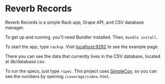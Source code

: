 # Reverb Records #

Reverb Records is a simple Rack app, Grape API, and CSV database manager. 

To get up and running, you'll need Bundler installed. Then, `bundle install`.

To start the app, type `rackup`. Visit [localhost:9292](http://localhost:9292/) to see the example page. 

There you can see the data that currently lives in the CSV database, located at db/database.csv.


To run the specs, just type `rspec`. This project uses [SimpleCov](https://github.com/colszowka/simplecov), so you can see the numbers by opening `/coverage/index.html`.

